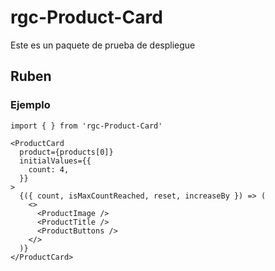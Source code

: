 # rgc-Product-Card

Este es un paquete de prueba de despliegue

## Ruben


### Ejemplo
```
import { } from 'rgc-Product-Card'
```

```
<ProductCard
  product={products[0]}
  initialValues={{
    count: 4,
  }}
>
  {({ count, isMaxCountReached, reset, increaseBy }) => (
    <>
      <ProductImage />
      <ProductTitle />
      <ProductButtons />
    </>
  )}
</ProductCard>

```